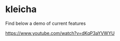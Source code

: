 # kleicha
Find below a demo of current features
<br>

<a href="https://www.youtube.com/watch?v=dKqP3aYVWYU">https://www.youtube.com/watch?v=dKqP3aYVWYU</a>
